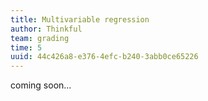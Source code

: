 ```yaml
---
title: Multivariable regression
author: Thinkful
team: grading
time: 5
uuid: 44c426a8-e376-4efc-b240-3abb0ce65226
---
```


coming soon...
